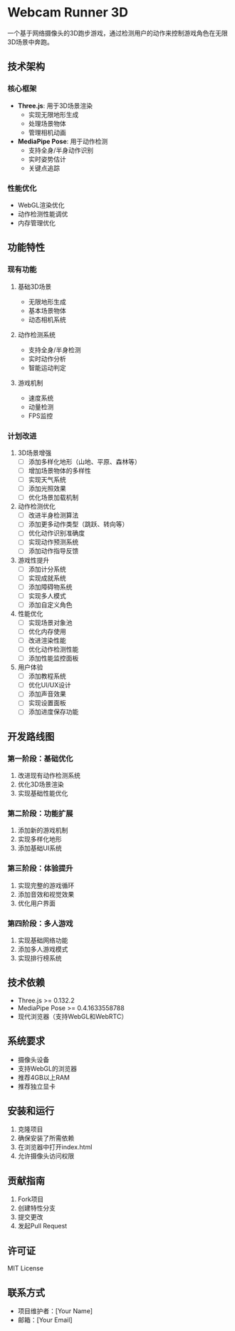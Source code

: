 # Webcam Runner 3D

一个基于网络摄像头的3D跑步游戏，通过检测用户的动作来控制游戏角色在无限3D场景中奔跑。

## 技术架构

### 核心框架
- **Three.js**: 用于3D场景渲染
  - 实现无限地形生成
  - 处理场景物体
  - 管理相机动画
- **MediaPipe Pose**: 用于动作检测
  - 支持全身/半身动作识别
  - 实时姿势估计
  - 关键点追踪

### 性能优化
- WebGL渲染优化
- 动作检测性能调优
- 内存管理优化

## 功能特性

### 现有功能
1. 基础3D场景
   - 无限地形生成
   - 基本场景物体
   - 动态相机系统

2. 动作检测系统
   - 支持全身/半身检测
   - 实时动作分析
   - 智能运动判定

3. 游戏机制
   - 速度系统
   - 动量检测
   - FPS监控

### 计划改进

1. 3D场景增强
   - [ ] 添加多样化地形（山地、平原、森林等）
   - [ ] 增加场景物体的多样性
   - [ ] 实现天气系统
   - [ ] 添加光照效果
   - [ ] 优化场景加载机制

2. 动作检测优化
   - [ ] 改进半身检测算法
   - [ ] 添加更多动作类型（跳跃、转向等）
   - [ ] 优化动作识别准确度
   - [ ] 实现动作预测系统
   - [ ] 添加动作指导反馈

3. 游戏性提升
   - [ ] 添加计分系统
   - [ ] 实现成就系统
   - [ ] 添加障碍物系统
   - [ ] 实现多人模式
   - [ ] 添加自定义角色

4. 性能优化
   - [ ] 实现场景对象池
   - [ ] 优化内存使用
   - [ ] 改进渲染性能
   - [ ] 优化动作检测性能
   - [ ] 添加性能监控面板

5. 用户体验
   - [ ] 添加教程系统
   - [ ] 优化UI/UX设计
   - [ ] 添加声音效果
   - [ ] 实现设置面板
   - [ ] 添加进度保存功能

## 开发路线图

### 第一阶段：基础优化
1. 改进现有动作检测系统
2. 优化3D场景渲染
3. 实现基础性能优化

### 第二阶段：功能扩展
1. 添加新的游戏机制
2. 实现多样化地形
3. 添加基础UI系统

### 第三阶段：体验提升
1. 实现完整的游戏循环
2. 添加音效和视觉效果
3. 优化用户界面

### 第四阶段：多人游戏
1. 实现基础网络功能
2. 添加多人游戏模式
3. 实现排行榜系统

## 技术依赖
- Three.js >= 0.132.2
- MediaPipe Pose >= 0.4.1633558788
- 现代浏览器（支持WebGL和WebRTC）

## 系统要求
- 摄像头设备
- 支持WebGL的浏览器
- 推荐4GB以上RAM
- 推荐独立显卡

## 安装和运行
1. 克隆项目
2. 确保安装了所需依赖
3. 在浏览器中打开index.html
4. 允许摄像头访问权限

## 贡献指南
1. Fork项目
2. 创建特性分支
3. 提交更改
4. 发起Pull Request

## 许可证
MIT License

## 联系方式
- 项目维护者：[Your Name]
- 邮箱：[Your Email]
